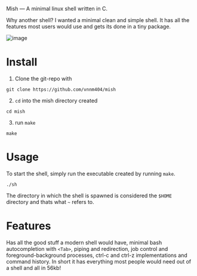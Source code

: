 Mish — A minimal linux shell written in C.

Why another shell? I wanted a minimal clean and simple shell. It has all the features most users would use and gets its done in a tiny package.

![image](https://user-images.githubusercontent.com/94549325/205668858-a7c8850c-1bfe-4776-a5fe-6adc3195629b.png)

# Install
1. Clone the git-repo with
```
git clone https://github.com/vnnm404/mish
```

2. `cd` into the mish directory created
```
cd mish
```

3. run `make`
```
make
```

# Usage
To start the shell, simply run the executable created by running `make`.
```
./sh
```

The directory in which the shell is spawned is considered the `$HOME` directory and thats what `~` refers to.

# Features
Has all the good stuff a modern shell would have, minimal bash autocompletion with `<Tab>`, piping and redirection, job control and foreground-background processes, ctrl-c and ctrl-z implementations and command history. In short it has everything most people would need out of a shell and all in 56kb!
